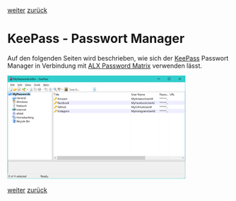 <a class="nav-button pull-right" href="../KeePass_2">weiter</a>
<a class="nav-button pull-left" href="../PasswordMatrix_5">zurück</a>
<br>

# KeePass - Passwort Manager

Auf den folgenden Seiten wird beschrieben, wie sich der [KeePass](https://keepass.info/download.html) Passwort Manager in Verbindung mit [ALX Password Matrix](PasswordMatrix_1.md) verwenden lässt.

<img class="shadow" src="../../../images/keepass11.PNG" width="80%">

<a class="nav-button pull-right" href="../KeePass_2">weiter</a>
<a class="nav-button pull-left" href="../PasswordMatrix_5">zurück</a>
<br>
